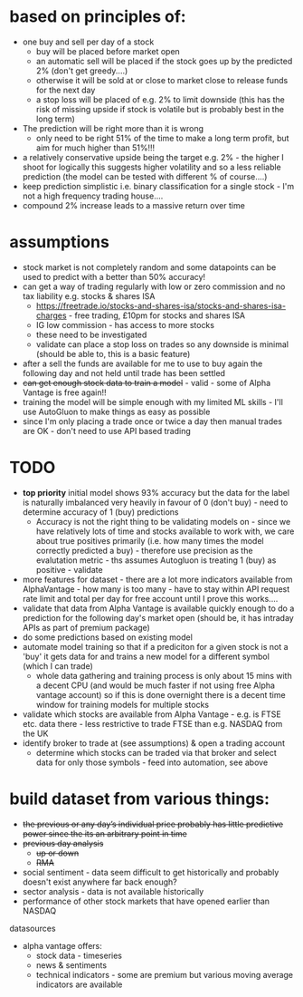 # based on principles of:

* one buy and sell per day of a stock
    * buy will be placed before market open
    * an automatic sell will be placed if the stock goes up by the predicted 2% (don't get greedy....)
    * otherwise it will be sold at or close to market close to release funds for the next day
    * a stop loss will be placed of e.g. 2% to limit downside (this has the risk of missing upside if stock is volatile but is probably best in the long term)
* The prediction will be right more than it is wrong
    * only need to be right 51% of the time to make a long term profit, but aim for much higher than 51%!!!
* a relatively conservative upside being the target e.g. 2% - the higher I shoot for logically this suggests higher volatility and so a less reliable prediction (the model can be tested with different % of course....)
* keep prediction simplistic i.e. binary classification for a single stock - I'm not a high frequency trading house....
* compound 2% increase leads to a massive return over time


# assumptions

* stock market is not completely random and some datapoints can be used to predict with a better than 50% accuracy!
* can get a way of trading regularly with low or zero commission and no tax liability e.g. stocks & shares ISA
    * https://freetrade.io/stocks-and-shares-isa/stocks-and-shares-isa-charges - free trading, £10pm for stocks and shares ISA
    * IG  low commission - has access to more stocks
    * these need to be investigated
    * validate can place a stop loss on trades so any downside is minimal (should be able to, this is a basic feature)
* after a sell the funds are available for me to use to buy again the following day and not held until trade has been settled
* ~~can get enough stock data to train a model~~ - valid - some of Alpha Vantage is free again!!
* training the model will be simple enough with my limited ML skills - I'll use AutoGluon to make things as easy as possible
* since I'm only placing a trade once or twice a day then manual trades are OK - don't need to use API based trading


# TODO

* **top priority** initial model shows 93% accuracy but the data for the label is naturally imbalanced very heavily in favour of 0 (don't buy) - need to determine accuracy of 1 (buy) predictions
    * Accuracy is not the right thing to be validating models on - since we have relatively lots of time and stocks available to work with, we care about true positives primarily (i.e. how many times the model correctly predicted a buy) - therefore use precision as the evalutation metric - ths assumes Autogluon is treating 1 (buy) as positive - validate
* more features for dataset - there are a lot more indicators available from AlphaVantage - how many is too many - have to stay within API request rate limit and total per day for free account until I prove this works....
* validate that data from Alpha Vantage is available quickly enough to do a prediction for the following day's market open (should be, it has intraday APIs as part of premium package)
* do some predictions based on existing model
* automate model training so that if a prediciton for a given stock is not a 'buy' it gets data for and trains a new model for a different symbol (which I can trade)
    * whole data gathering and training process is only about 15 mins with a decent CPU (and would be much faster if not using free Alpha vantage account) so if this is done overnight there is a decent time window for training models for multiple stocks
* validate which stocks are available from Alpha Vantage - e.g. is FTSE etc. data there - less restrictive to trade FTSE than e.g. NASDAQ from the UK
* identify broker to trade at (see assumptions) & open a trading account
    * determine which stocks can be traded via that broker and select data for only those symbols - feed into automation, see above


# build dataset from various things:

* ~~the previous or any day’s individual price probably has little predictive power since the its an arbitrary point in time~~
* ~~previous day analysis~~
    * ~~up or down~~
    * ~~RMA~~
* social sentiment - data seem difficult to get historically and probably doesn't exist anywhere far back enough?
* sector analysis - data is not available historically
* performance of other stock markets that have opened earlier than NASDAQ


datasources

* alpha vantage offers:
    * stock data - timeseries
    * news & sentiments
    * technical indicators - some are premium but various moving average indicators are available

